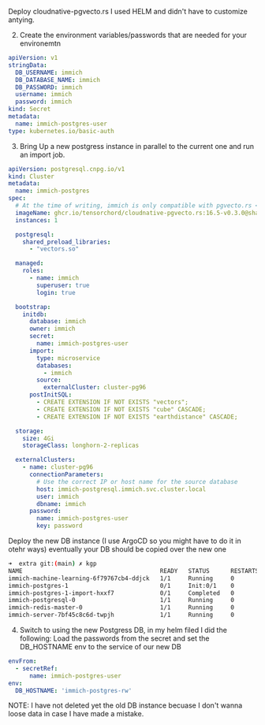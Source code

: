 Deploy cloudnative-pgvecto.rs I used HELM and didn't have to customize antying. 

2) Create the environment variables/passwords that are needed for your environemtn
```yaml
apiVersion: v1
stringData:
  DB_USERNAME: immich
  DB_DATABASE_NAME: immich
  DB_PASSWORD: immich
  username: immich
  password: immich
kind: Secret
metadata:
  name: immich-postgres-user
type: kubernetes.io/basic-auth
```
3) Bring Up a new postgress instance in parallel to the current one and run an import job. 

```yaml
apiVersion: postgresql.cnpg.io/v1
kind: Cluster
metadata:
  name: immich-postgres
spec:
  # At the time of writing, immich is only compatible with pgvecto.rs <0.4. Latest postgres image with that version is 16.5.
  imageName: ghcr.io/tensorchord/cloudnative-pgvecto.rs:16.5-v0.3.0@sha256:be3f025d79aa1b747817f478e07e71be43236e14d00d8a9eb3914146245035ba
  instances: 1

  postgresql:
    shared_preload_libraries:
      - "vectors.so"

  managed:
    roles:
      - name: immich
        superuser: true
        login: true

  bootstrap:
    initdb:
      database: immich
      owner: immich
      secret:
        name: immich-postgres-user
      import:
        type: microservice
        databases:
          - immich
        source:
          externalCluster: cluster-pg96
      postInitSQL:
        - CREATE EXTENSION IF NOT EXISTS "vectors";
        - CREATE EXTENSION IF NOT EXISTS "cube" CASCADE;
        - CREATE EXTENSION IF NOT EXISTS "earthdistance" CASCADE;

  storage:
    size: 4Gi
    storageClass: longhorn-2-replicas

  externalClusters:
    - name: cluster-pg96
      connectionParameters:
        # Use the correct IP or host name for the source database
        host: immich-postgresql.immich.svc.cluster.local
        user: immich
        dbname: immich
      password:
        name: immich-postgres-user
        key: password
```

Deploy the new DB instance (I use ArgoCD so you might have to do it in otehr ways) eventually your DB should be copied over the new one

```bash
➜  extra git:(main) ✗ kgp
NAME                                       READY   STATUS      RESTARTS   AGE
immich-machine-learning-6f79767cb4-ddjck   1/1     Running     0          5m6s
immich-postgres-1                          0/1     Init:0/1    0          0s
immich-postgres-1-import-hxxf7             0/1     Completed   0          5m5s
immich-postgresql-0                        1/1     Running     0          23d
immich-redis-master-0                      1/1     Running     0          23d
immich-server-7bf45c8c6d-twpjh             1/1     Running     0          5m6s
```

4) Switch to using the new Postgress DB, in my helm filed I did the following: Load the passwords from the secret and set the DB_HOSTNAME env to the service of our new DB
```yaml
envFrom:
  - secretRef:
      name: immich-postgres-user
env:
  DB_HOSTNAME: 'immich-postgres-rw'

```

NOTE: I have not deleted yet the old DB instance becuase I don't wanna loose data in case I have made a mistake. 
